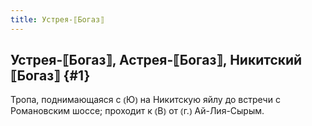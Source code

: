 ```yaml
---
title: Устрея-⟦Богаз⟧
---
```

## Устрея-⟦Богаз⟧, Астрея-⟦Богаз⟧, Никитский ⟦Богаз⟧ {#1}

Тропа, поднимающаяся с ⦅Ю⦆ на Никитскую яйлу до встречи с Романовским шоссе; проходит к ⦅В⦆ от ⦅г.⦆ Ай-Лия-Сырым.
